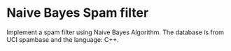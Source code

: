 Naive Bayes Spam filter
==========================

Implement a spam filter using Naive Bayes Algorithm. The database is from UCI spambase and the language: C++.
